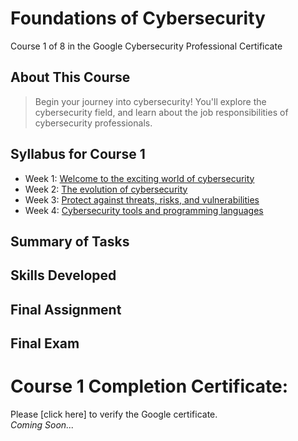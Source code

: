 # Foundations of Cybersecurity
Course 1 of 8 in the Google Cybersecurity Professional Certificate
## About This Course
> Begin your journey into cybersecurity! You'll explore the cybersecurity field, and learn about the job responsibilities of cybersecurity professionals.

## Syllabus for Course 1
- Week 1: [Welcome to the exciting world of cybersecurity](https://github.com/KailaniBailey/Google-Cybersecurity-Professional-Certificate/tree/main/01.%20Foundations%20of%20Cybersecurity/Week%201%3A%20Welcome%20to%20the%20exciting%20world%20of%20cybersecurity)
- Week 2: [The evolution of cybersecurity](https://github.com/KailaniBailey/Google-Cybersecurity-Professional-Certificate/tree/main/01.%20Foundations%20of%20Cybersecurity/Week%202%3A%20The%20evolution%20of%20cybersecurity)
- Week 3: [Protect against threats, risks, and vulnerabilities](https://github.com/KailaniBailey/Google-Cybersecurity-Professional-Certificate/tree/main/01.%20Foundations%20of%20Cybersecurity/Week%203%3A%20Protect%20against%20threats%2C%20risks%2C%20and%20vulnerabilities)
- Week 4: [Cybersecurity tools and programming languages](https://github.com/KailaniBailey/Google-Cybersecurity-Professional-Certificate/tree/main/01.%20Foundations%20of%20Cybersecurity/Week%204%3A%20Cybersecurity%20tools%20and%20programming%20languages)

## Summary of Tasks
## Skills Developed
## Final Assignment
## Final Exam
# Course 1 Completion Certificate:
Please [click here] to verify the Google certificate. <br>
*Coming Soon...*

